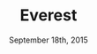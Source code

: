 ---
layout: post
title: "Everest"
date: September 18th, 2015
score: 4
category: 
- movie
- Adventure
- Drama
- Thriller
actors: 
- Jason Clarke
- Jake Gyllenhaal
- Josh Brolin
actorsImages: 
- http://image.tmdb.org/t/p/w300/uQkdtodK1wklnI4T6w2AdcTgGqB.jpg
- http://image.tmdb.org/t/p/w300/wRgIPBzVzIIhWcdJAduPOKJJHsL.jpg
- http://image.tmdb.org/t/p/w300/x8KKnvHyPvH16M6waAnY1OeCtA8.jpg
overview: Inspired by the incredible events surrounding a treacherous attempt to reach the summit of the world's highest mountain, "Everest" documents the awe-inspiring journey of two different expeditions challenged beyond their limits by one of the fiercest snowstorms ever encountered by mankind. Their mettle tested by the harshest of elements found on the planet, the climbers will face nearly impossible obstacles as a lifelong obsession becomes a breathtaking struggle for survival.
poster: http://image.tmdb.org/t/p/w500/t3ELL46AnqjS9djz1vEVh4MpKv0.jpg/
backdrop: http://image.tmdb.org/t/p/original/fNByoFAFaJzNUxs6AGQ160zriIx.jpg
---